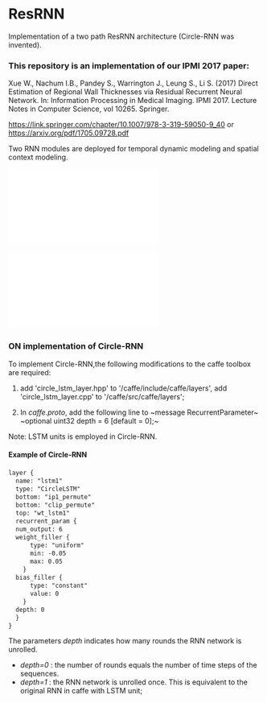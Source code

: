 # ResRNN
Implementation of a two path ResRNN architecture (Circle-RNN was invented).

### This repository is an implementation of our IPMI 2017 paper:
Xue W., Nachum I.B., Pandey S., Warrington J., Leung S., Li S. (2017) Direct Estimation of Regional Wall Thicknesses via Residual Recurrent Neural Network. In: Information Processing in Medical Imaging. IPMI 2017. Lecture Notes in Computer Science, vol 10265. Springer.

https://link.springer.com/chapter/10.1007/978-3-319-59050-9_40 or https://arxiv.org/pdf/1705.09728.pdf

Two RNN modules are deployed for temporal dynamic modeling and spatial context modeling.

![Temporal RNN](TRNN.pdf)

![Spatial RNN](SRNN.pdf)

### ON implementation of Circle-RNN

To implement Circle-RNN,the following modifications to the caffe toolbox are required:
1. add 'circle_lstm_layer.hpp' to '/caffe/include/caffe/layers', add 'circle_lstm_layer.cpp' to '/caffe/src/caffe/layers';

2. In *caffe.proto*, add the following line to ~message RecurrentParameter~
    ~optional uint32 depth = 6 [default = 0];~

Note: LSTM units is employed in Circle-RNN.

#### Example of Circle-RNN 


~~~
layer {
  name: "lstm1"
  type: "CircleLSTM"
  bottom: "ip1_permute"
  bottom: "clip_permute"
  top: "wt_lstm1"
  recurrent_param {
  num_output: 6
  weight_filler {
      type: "uniform"
      min: -0.05
      max: 0.05
    }
  bias_filler {
      type: "constant"
      value: 0
    }
  depth: 0
  }
}
~~~

The parameters *depth* indicates how many rounds the RNN network is unrolled. 
* *depth=0* : the number of rounds equals the number of time steps of the sequences.
* *depth=1* : the RNN network is unrolled once. This is equivalent to the original RNN in caffe with LSTM unit;

